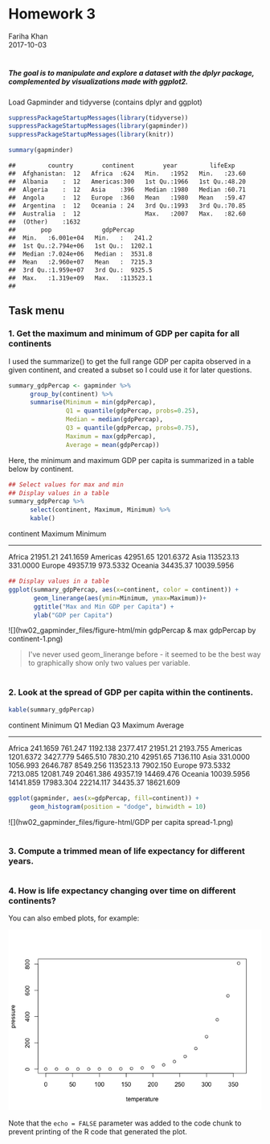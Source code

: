 # Homework 3
Fariha Khan  
2017-10-03  



#
#
##### The goal is to manipulate and explore a dataset with the dplyr package, complemented by visualizations made with ggplot2.


Load Gapminder and tidyverse (contains dplyr and ggplot)


```r
suppressPackageStartupMessages(library(tidyverse))
suppressPackageStartupMessages(library(gapminder))
suppressPackageStartupMessages(library(knitr))
```



```r
summary(gapminder)
```

```
##         country        continent        year         lifeExp     
##  Afghanistan:  12   Africa  :624   Min.   :1952   Min.   :23.60  
##  Albania    :  12   Americas:300   1st Qu.:1966   1st Qu.:48.20  
##  Algeria    :  12   Asia    :396   Median :1980   Median :60.71  
##  Angola     :  12   Europe  :360   Mean   :1980   Mean   :59.47  
##  Argentina  :  12   Oceania : 24   3rd Qu.:1993   3rd Qu.:70.85  
##  Australia  :  12                  Max.   :2007   Max.   :82.60  
##  (Other)    :1632                                                
##       pop              gdpPercap       
##  Min.   :6.001e+04   Min.   :   241.2  
##  1st Qu.:2.794e+06   1st Qu.:  1202.1  
##  Median :7.024e+06   Median :  3531.8  
##  Mean   :2.960e+07   Mean   :  7215.3  
##  3rd Qu.:1.959e+07   3rd Qu.:  9325.5  
##  Max.   :1.319e+09   Max.   :113523.1  
## 
```

## Task menu

### 1. Get the maximum and minimum of GDP per capita for all continents


I used the summarize() to get the full range GDP per capita observed in a given continent, and created a subset so I could use it for later questions. 




```r
summary_gdpPercap <- gapminder %>% 
      group_by(continent) %>% 
      summarise(Minimum = min(gdpPercap),
                Q1 = quantile(gdpPercap, probs=0.25),
                Median = median(gdpPercap),
                Q3 = quantile(gdpPercap, probs=0.75),
                Maximum = max(gdpPercap),
                Average = mean(gdpPercap))
```

Here, the minimum and maximum GDP per capita is summarized in a table below by continent.

```r
## Select values for max and min 
## Display values in a table
summary_gdpPercap %>% 
      select(continent, Maximum, Minimum) %>% 
      kable()
```



continent      Maximum      Minimum
----------  ----------  -----------
Africa        21951.21     241.1659
Americas      42951.65    1201.6372
Asia         113523.13     331.0000
Europe        49357.19     973.5332
Oceania       34435.37   10039.5956

```r
## Display values in a table
ggplot(summary_gdpPercap, aes(x=continent, color = continent)) +
       geom_linerange(aes(ymin=Minimum, ymax=Maximum))+
       ggtitle("Max and Min GDP per Capita") +
       ylab("GDP per Capita")
```

![](hw02_gapminder_files/figure-html/min gdpPercap & max gdpPercap by continent-1.png)<!-- -->

> I've never used geom_linerange before - it seemed to be the best way to graphically show only two values per variable.


#
### 2. Look at the spread of GDP per capita within the continents.

```r
kable(summary_gdpPercap)
```



continent       Minimum          Q1      Median          Q3     Maximum     Average
----------  -----------  ----------  ----------  ----------  ----------  ----------
Africa         241.1659     761.247    1192.138    2377.417    21951.21    2193.755
Americas      1201.6372    3427.779    5465.510    7830.210    42951.65    7136.110
Asia           331.0000    1056.993    2646.787    8549.256   113523.13    7902.150
Europe         973.5332    7213.085   12081.749   20461.386    49357.19   14469.476
Oceania      10039.5956   14141.859   17983.304   22214.117    34435.37   18621.609

```r
ggplot(gapminder, aes(x=gdpPercap, fill=continent)) + 
      geom_histogram(position = "dodge", binwidth = 10)
```

![](hw02_gapminder_files/figure-html/GDP per capita spread-1.png)<!-- -->


#
### 3. Compute a trimmed mean of life expectancy for different years.

#
### 4. How is life expectancy changing over time on different continents?



You can also embed plots, for example:

![](hw02_gapminder_files/figure-html/pressure-1.png)<!-- -->

Note that the `echo = FALSE` parameter was added to the code chunk to prevent printing of the R code that generated the plot.
